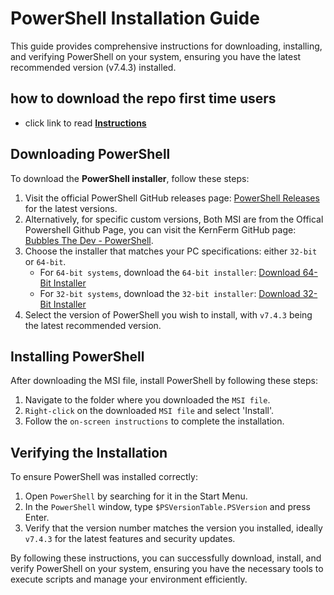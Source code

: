 # PowerShell Installation Guide

This guide provides comprehensive instructions for downloading, installing, and verifying PowerShell on your system, ensuring you have the latest recommended version (v7.4.3) installed.

## how to download the repo first time users

  - click link to read [**Instructions**](https://www.fnbubbles420.org/Instructions-On-How-To-Download-Repo)

## Downloading PowerShell

To download the **PowerShell installer**, follow these steps:

1. Visit the official PowerShell GitHub releases page: [PowerShell Releases](https://github.com/PowerShell/PowerShell/releases) for the latest versions.
2. Alternatively, for specific custom versions, Both MSI are from the Offical Powershell Github Page, you can visit the KernFerm GitHub page: [Bubbles The Dev - PowerShell](https://github.com/KernFerm/PowerShell).
3. Choose the installer that matches your PC specifications: either `32-bit` or `64-bit`.
    - For `64-bit systems`, download the `64-bit installer`: [Download 64-Bit Installer](https://github.com/PowerShell/PowerShell/releases/download/v7.4.3/PowerShell-7.4.3-win-x64.msi)
    - For `32-bit systems`, download the `32-bit installer`: [Download 32-Bit Installer](https://github.com/PowerShell/PowerShell/releases/download/v7.4.3/PowerShell-7.4.3-win-x86.msi)
4. Select the version of PowerShell you wish to install, with `v7.4.3` being the latest recommended version.

## Installing PowerShell

After downloading the MSI file, install PowerShell by following these steps:

1. Navigate to the folder where you downloaded the `MSI file`.
2. `Right-click` on the downloaded `MSI file` and select 'Install'.
3. Follow the `on-screen instructions` to complete the installation.

## Verifying the Installation

To ensure PowerShell was installed correctly:

1. Open `PowerShell` by searching for it in the Start Menu.
2. In the `PowerShell` window, type `$PSVersionTable.PSVersion` and press Enter.
3. Verify that the version number matches the version you installed, ideally `v7.4.3` for the latest features and security updates.

By following these instructions, you can successfully download, install, and verify PowerShell on your system, ensuring you have the necessary tools to execute scripts and manage your environment efficiently.


